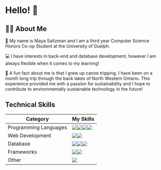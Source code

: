 <h1>Hello! 👋 </h1>
<h2>🤸🏻 About Me</h2>
<p>🚀 My name is Maya Saltzman and I am a third year Computer Science Honors Co-op Student at the University of Guelph. 
</p>
<p>💻 I have interests in back-end and database development, however I am always flexible when it comes to my learning!</p>
<p>🌲 A fun fact about me is that I grew up canoe tripping. I have been on a month long trip through
the back lakes of North Western Ontario. This experience provided me with a passion for sustainability and I hope to contribute to
environmentally sustainable technology in the future!</p>
<h2>Technical Skills</h2>

| Category  | My Skills |
| ------------- | ------------- |
| Programming Languages  | <img src = 'https://img.shields.io/badge/C-00599C?style=for-the-badge&logo=c&logoColor=white'><img src = 'https://img.shields.io/badge/Java-ED8B00?style=for-the-badge&logo=openjdk&logoColor=white'><img src = 'https://img.shields.io/badge/Python-3776AB?style=for-the-badge&logo=python&logoColor=white'><img src= 'https://img.shields.io/badge/JavaScript-F7DF1E?style=for-the-badge&logo=javascript&logoColor=black'>  |
| Web Development  | <img src= 'https://img.shields.io/badge/HTML-239120?style=for-the-badge&logo=html5&logoColor=white'><img src= 'https://img.shields.io/badge/CSS-239120?&style=for-the-badge&logo=css3&logoColor=white'>|
| Database |<img src= 'https://img.shields.io/badge/MySQL-00000F?style=for-the-badge&logo=mysql&logoColor=white'><img src= 'https://img.shields.io/badge/SQLite-07405E?style=for-the-badge&logo=sqlite&logoColor=white'><img src= 'https://img.shields.io/badge/Microsoft_SQL_Server-CC2927?style=for-the-badge&logo=microsoft-sql-server&logoColor=white'>|
| Frameworks |<img src= 'https://img.shields.io/badge/React-20232A?style=for-the-badge&logo=react&logoColor=61DAFB'><img src= 'https://img.shields.io/badge/jQuery-0769AD?style=for-the-badge&logo=jquery&logoColor=white'>|
| Other |<img src= 'https://img.shields.io/badge/Microsoft_Office-D83B01?style=for-the-badge&logo=microsoft-office&logoColor=white'> |

